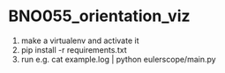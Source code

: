 # BNO055_orientation_viz

1. make a virtualenv and activate it
2. pip install -r requirements.txt
3. run e.g.  cat example.log | python eulerscope/main.py